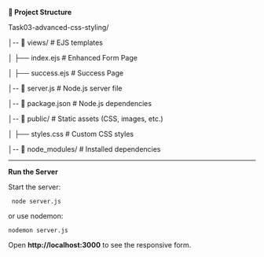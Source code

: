 **📂 Project Structure**

  Task03-advanced-css-styling/
  
  │-- 📁 views/            # EJS templates
  
  │   ├── index.ejs        # Enhanced Form Page
  
  │   ├── success.ejs      # Success Page
  
  │-- 📄 server.js         # Node.js server file
  
  │-- 📄 package.json      # Node.js dependencies
  
  │-- 📁 public/           # Static assets (CSS, images, etc.)
  
  │   ├── styles.css       # Custom CSS styles
  
  │-- 📁 node_modules/     # Installed dependencies


-----------------------------------------------------------------------------------------

**Run the Server**

  Start the server:

     node server.js

  or use nodemon:

    nodemon server.js

Open **http://localhost:3000** to see the responsive form.



    






